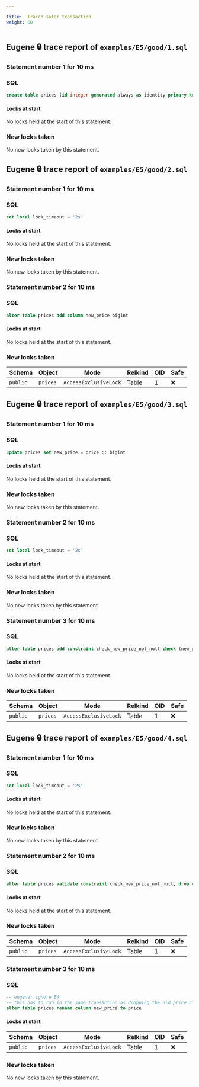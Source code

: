 ```yaml
---

title:  Traced safer transaction
weight: 60
---
```



## Eugene 🔒 trace report of `examples/E5/good/1.sql`

### Statement number 1 for 10 ms

### SQL

```sql
create table prices (id integer generated always as identity primary key, price int not null)
```

#### Locks at start

No locks held at the start of this statement.

### New locks taken

No new locks taken by this statement.



## Eugene 🔒 trace report of `examples/E5/good/2.sql`

### Statement number 1 for 10 ms

### SQL

```sql
set local lock_timeout = '2s'
```

#### Locks at start

No locks held at the start of this statement.

### New locks taken

No new locks taken by this statement.


### Statement number 2 for 10 ms

### SQL

```sql
alter table prices add column new_price bigint
```

#### Locks at start

No locks held at the start of this statement.

### New locks taken

| Schema | Object | Mode | Relkind | OID | Safe |
|--------|--------|------|---------|-----|------|
| `public` | `prices` | `AccessExclusiveLock` | Table | 1 | ❌ |


## Eugene 🔒 trace report of `examples/E5/good/3.sql`

### Statement number 1 for 10 ms

### SQL

```sql
update prices set new_price = price :: bigint
```

#### Locks at start

No locks held at the start of this statement.

### New locks taken

No new locks taken by this statement.


### Statement number 2 for 10 ms

### SQL

```sql
set local lock_timeout = '2s'
```

#### Locks at start

No locks held at the start of this statement.

### New locks taken

No new locks taken by this statement.


### Statement number 3 for 10 ms

### SQL

```sql
alter table prices add constraint check_new_price_not_null check (new_price is not null) not valid
```

#### Locks at start

No locks held at the start of this statement.

### New locks taken

| Schema | Object | Mode | Relkind | OID | Safe |
|--------|--------|------|---------|-----|------|
| `public` | `prices` | `AccessExclusiveLock` | Table | 1 | ❌ |


## Eugene 🔒 trace report of `examples/E5/good/4.sql`

### Statement number 1 for 10 ms

### SQL

```sql
set local lock_timeout = '2s'
```

#### Locks at start

No locks held at the start of this statement.

### New locks taken

No new locks taken by this statement.


### Statement number 2 for 10 ms

### SQL

```sql
alter table prices validate constraint check_new_price_not_null, drop column price
```

#### Locks at start

No locks held at the start of this statement.

### New locks taken

| Schema | Object | Mode | Relkind | OID | Safe |
|--------|--------|------|---------|-----|------|
| `public` | `prices` | `AccessExclusiveLock` | Table | 1 | ❌ |

### Statement number 3 for 10 ms

### SQL

```sql
-- eugene: ignore E4
-- this has to run in the same transaction as dropping the old price column
alter table prices rename column new_price to price
```

#### Locks at start

| Schema | Object | Mode | Relkind | OID | Safe |
|--------|--------|------|---------|-----|------|
| `public` | `prices` | `AccessExclusiveLock` | Table | 1 | ❌ |

### New locks taken

No new locks taken by this statement.


